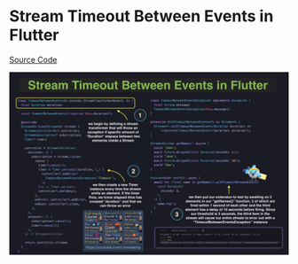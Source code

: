 # Stream Timeout Between Events in Flutter

[Source Code](stream-timeout-between-events-in-flutter.dart)

![](stream-timeout-between-events-in-flutter.jpg)
